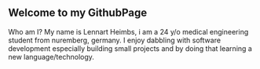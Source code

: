 ## Welcome to my GithubPage
Who am I?
My name is Lennart Heimbs, i am a 24 y/o medical engineering student from nuremberg, germany.
I enjoy dabbling with software development especially building small projects and by doing that learning a new language/technology.
